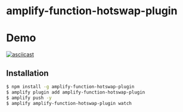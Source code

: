# amplify-function-hotswap-plugin

# Demo

[![asciicast](https://asciinema.org/a/442725.svg)](https://asciinema.org/a/442725)

## Installation

```sh
$ npm install -g amplify-function-hotswap-plugin
$ amplify plugin add amplify-function-hotswap-plugin
$ amplify push -y
$ amplify amplify-function-hotswap-plugin watch
```
